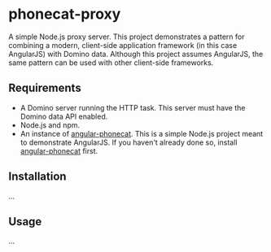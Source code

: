 # phonecat-proxy

A simple Node.js proxy server.  This project demonstrates a pattern
for combining a modern, client-side application framework (in this case
AngularJS) with Domino data.  Although this project assumes AngularJS,
the same pattern can be used with other client-side frameworks.

## Requirements

- A Domino server running the HTTP task.  This server must have the Domino data
API enabled.
- Node.js and npm.
- An instance of [angular-phonecat](https://github.com/angular/angular-phonecat).
This is a simple Node.js project meant to demonstrate AngularJS.  If you haven't
already done so, install [angular-phonecat](https://github.com/angular/angular-phonecat) 
first.

## Installation

...

## Usage

...
